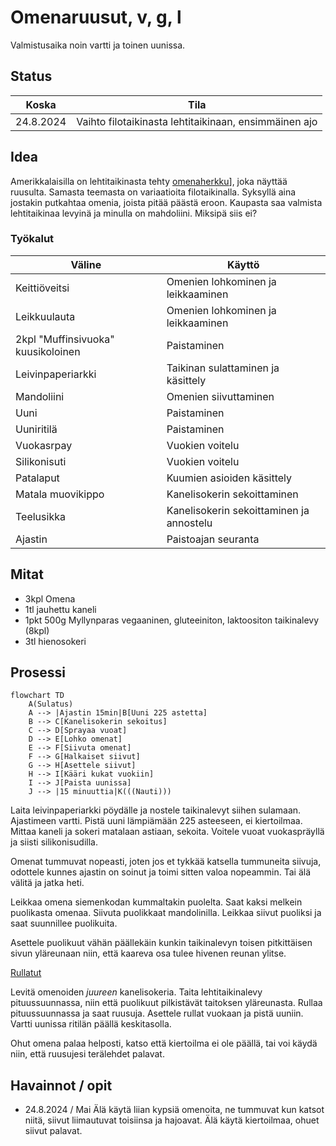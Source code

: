 # Omenaruusut, v, g, l

Valmistusaika noin vartti ja toinen uunissa.

## Status

| Koska | Tila |
| ------| -----|
| 24.8.2024 | Vaihto filotaikinasta lehtitaikinaan, ensimmäinen ajo |

## Idea

Amerikkalaisilla on lehtitaikinasta tehty [omenaherkku](https://www.puffpastry.com/recipe/apple-roses/)], joka näyttää ruusulta. Samasta teemasta on variaatioita filotaikinalla. Syksyllä aina jostakin putkahtaa omenia, joista pitää päästä eroon. Kaupasta saa valmista lehtitaikinaa levyinä ja minulla on mahdoliini. Miksipä siis ei?

### Työkalut

| Väline | Käyttö |
| -------|--------|
| Keittiöveitsi | Omenien lohkominen ja leikkaaminen |
| Leikkuulauta | Omenien lohkominen ja leikkaaminen |
| 2kpl "Muffinsivuoka" kuusikoloinen | Paistaminen |
| Leivinpaperiarkki | Taikinan sulattaminen ja käsittely |
| Mandoliini | Omenien siivuttaminen |
| Uuni | Paistaminen |
| Uuniritilä | Paistaminen |
| Vuokasrpay | Vuokien voitelu |
| Silikonisuti | Vuokien voitelu |
| Patalaput | Kuumien asioiden käsittely |
| Matala muovikippo | Kanelisokerin sekoittaminen |
| Teelusikka | Kanelisokerin sekoittaminen ja annostelu |
| Ajastin | Paistoajan seuranta |

## Mitat

- 3kpl Omena
- 1tl jauhettu kaneli
- 1pkt 500g Myllynparas vegaaninen, gluteeiniton, laktoositon taikinalevy (8kpl)
- 3tl hienosokeri

## Prosessi

```mermaid
flowchart TD
    A(Sulatus) 
    A --> |Ajastin 15min|B[Uuni 225 astetta]
    B --> C[Kanelisokerin sekoitus]
    C --> D[Sprayaa vuoat]
    D --> E[Lohko omenat]
    E --> F[Siivuta omenat]
    F --> G[Halkaiset siivut]
    G --> H[Asettele siivut]
    H --> I[Kääri kukat vuokiin]
    I --> J[Paista uunissa]
    J --> |15 minuuttia|K(((Nauti)))
```

Laita leivinpaperiarkki pöydälle ja nostele taikinalevyt siihen sulamaan. Ajastimeen vartti. Pistä uuni lämpiämään 225 asteeseen, ei kiertoilmaa. Mittaa kaneli ja sokeri matalaan astiaan, sekoita. Voitele vuoat vuokaspräyllä ja siisti silikonisudilla.

Omenat tummuvat nopeasti, joten jos et tykkää katsella tummuneita siivuja, odottele kunnes ajastin on soinut ja toimi sitten valoa nopeammin. Tai älä välitä ja jatka heti.

Leikkaa omena siemenkodan kummaltakin puolelta. Saat kaksi melkein puolikasta omenaa. Siivuta puolikkaat mandolinilla. Leikkaa siivut puoliksi ja saat suunnillee puolikuita.

Asettele puolikuut vähän päällekäin kunkin taikinalevyn toisen pitkittäisen sivun yläreunaan niin, että kaareva osa tulee hivenen reunan ylitse.

[Rullatut](/Kuvat/Vaiheet/Omenaruusut.jpg)

Levitä omenoiden _juureen_ kanelisokeria. Taita lehtitaikinalevy pituussuunnassa, niin että puolikuut pilkistävät taitoksen yläreunasta. Rullaa pituussuunnassa ja saat ruusuja. Asettele rullat vuokaan ja pistä uuniin. Vartti uunissa ritilän päällä keskitasolla.

Ohut omena palaa helposti, katso että kiertoilma ei ole päällä, tai voi käydä niin, että ruusujesi terälehdet palavat.

## Havainnot / opit

- 24.8.2024 / Mai Älä käytä liian kypsiä omenoita, ne tummuvat kun katsot niitä, siivut liimautuvat toisiinsa ja hajoavat. Älä käytä kiertoilmaa, ohuet siivut palavat.